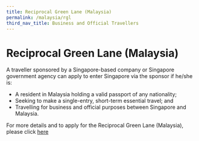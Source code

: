 ```yaml
---
title: Reciprocal Green Lane (Malaysia)
permalink: /malaysia/rgl
third_nav_title: Business and Official Travellers
---
```


# Reciprocal Green Lane (Malaysia)

A traveller sponsored by a Singapore-based company or Singapore government agency can apply to enter Singapore via the sponsor if he/she is: 

- A resident in Malaysia holding a valid passport of any nationality;
- Seeking to make a single-entry, short-term essential travel; and
- Travelling for business and official purposes between Singapore and Malaysia.

For more details and to apply for the Reciprocal Green Lane (Malaysia), please click [here](/rgl/requirements-and-process)
